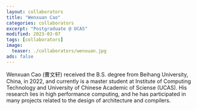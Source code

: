 ```yaml
---
layout: collaborators
title: "Wenxuan Cao"
categories: collaborators
excerpt: "Postgraduate @ UCAS"
modified: 2023-03-07
tags: [collaborators]
image:
  teaser: ./collaborators/wenxuan.jpg
ads: false
---
```


Wenxuan Cao (曹文轩) received the B.S. degree from Beihang University, China, in 2022, and currently is a master student at Institute of Computing Technology and University of Chinese Academic of Sciense (UCAS). His research lies in high performance computing, and he has participated in many projects related to the design of architecture and compilers.